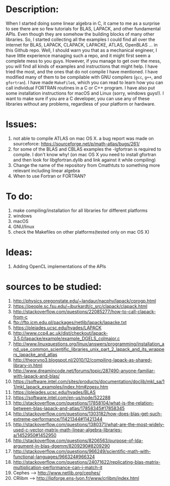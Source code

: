 # Description:

When I started doing some linear algebra in C, it came to me as a surprise to see there are so few tutorials for BLAS, LAPACK, and other fundamental APIs. Even though they are somehow the building blocks of many other libraries. So, I started collecting all the examples I could find all over the internet for BLAS, LAPACK, CLAPACK, LAPACKE, ATLAS, OpenBLAS ... in this Github repo. Well, I should warn you that as a mechanical engineer, I have little experience managing such a repo, and it might first seem a complete mess to you guys. However, if you manage to get over the mess, you will find all kinds of examples and instructions that might help. I have tried the most, and the ones that do not compile I have mentioned. I have modified many of them to be compilable with GNU compilers (`gcc`, `g++`, and `gfortran`). I have made `MakeFile`s, which you can read to learn how you can call individual FORTRAN routines in a C or C++ program. I have also put some installation instructions for macOS and Linux (sorry, windows guys!). I want to make sure if you are a C developer, you can use any of these libraries without any problems, regardless of your platform or hardware.



# Issues:


1. not able to compile ATLAS on mac OS X. a bug report was made on sourceforce: https://sourceforge.net/p/math-atlas/bugs/261/
2. for some of the BLAS and CBLAS examples the -lgfortran is required to compile. I don't know why! (on mac OS X you need to install gfortran and then look for libgfortran.dylib and link against it while compiling)
3. Change the name of the repository from Cmathtuts to something more relevant including linear algebra
4. When to use Fortran or FORTRAN?



# To do:

1. make compiling/installation for all libraries for different platforms
  1. windows
  2. macOS
  3. GNU/linux
2. check the Makefiles on other platforms(tested only on mac OS X)


# Ideas:

1. Adding OpenCL implementations of the APIs

# sources to be studied:

1. http://physics.oregonstate.edu/~landaur/nacphy/lapack/cprogp.html
2. https://people.sc.fsu.edu/~jburkardt/c_src/clapack/clapack.html
3. http://stackoverflow.com/questions/22085277/how-to-call-clapack-from-c
4. ftp://ftp.icm.edu.pl/packages/netlib/lapack/lapacke.txt
5. https://pleiades.ucsc.edu/hyades/LAPACK
6. http://www.ccp4.ac.uk/dist/checkout/lapack-3.5.0/lapacke/example/example_DGELS_colmajor.c
7. http://www.linuxquestions.org/linux/answers/programming/installation_and_use_common_scientific_libraries_unix_part_2_lapack_and_its_wrappers_lapacke_and_atlas
8. http://theoryno3.blogspot.nl/2010/12/compiling-lapack-as-shared-library-in.html
9. http://www.dreamincode.net/forums/topic/287490-anyone-familiar-with-lapack-and-blas/
10. https://software.intel.com/sites/products/documentation/doclib/mkl_sa/11/mkl_lapack_examples/index.htm#zgesv.htm
11. https://pleiades.ucsc.edu/hyades/BLAS
12. https://software.intel.com/en-us/node/522288
13. http://stackoverflow.com/questions/17858104/what-is-the-relation-between-blas-lapack-and-atlas/17858345#17858345
14. http://stackoverflow.com/questions/1303182/how-does-blas-get-such-extreme-performance/11421344#11421344
15. http://stackoverflow.com/questions/1380371/what-are-the-most-widely-used-c-vector-matrix-math-linear-algebra-libraries-a/1452950#1452950
16. http://stackoverflow.com/questions/8206563/purpose-of-lda-argument-in-blas-dgemm/8209290#8209290
17. http://stackoverflow.com/questions/966249/scientific-math-with-functional-languages/966324#966324
18. http://stackoverflow.com/questions/24071622/replicating-blas-matrix-multiplication-performance-can-i-match-it
19. Cephes --> http://www.netlib.org/cephes/
20. CRlibm --> http://lipforge.ens-lyon.fr/www/crlibm/index.html
